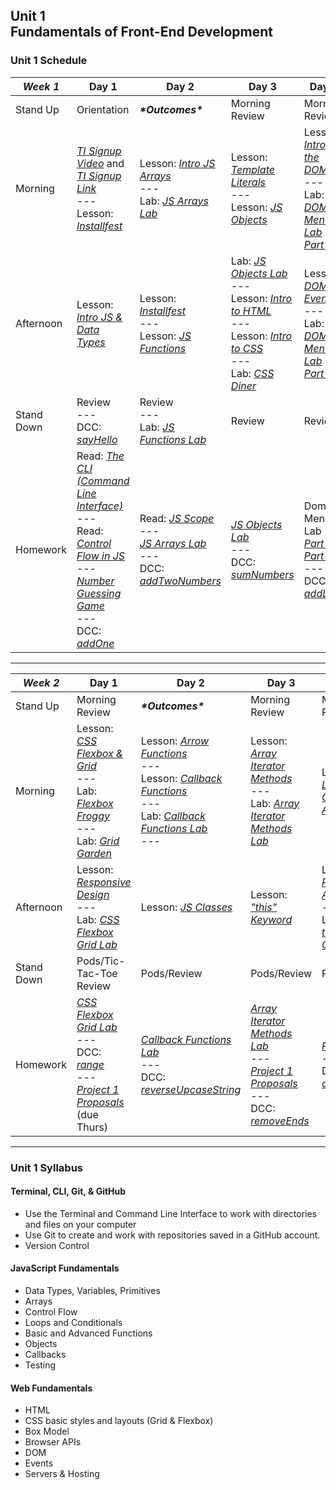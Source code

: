 ## Unit 1 <br> Fundamentals of Front-End Development

### Unit 1 Schedule
| ***Week 1*** | Day 1 | Day 2 | Day 3 | Day 4 | Day 5 |
| -- | -- | -- | -- | -- | -- |
| Stand Up | Orientation | ***\*Outcomes\**** | Morning Review | Morning Review | Morning Review |
| Morning | [*TI Signup Video*](https://generalassembly.wistia.com/medias/azqzv27yqa) and [*TI Signup Link*](https://generalassemb.ly/lms-enroll/pro6im0azi0=)<br>---<br>Lesson: [*Installfest*](https://hub.generalassemb.ly/learn/course/front-end-fundamentals-21-parent-us-online-wc-11-september-2023-7-december-2023-200994/fundamentals-of-javascript/getting-started) | Lesson: [*Intro JS Arrays*](https://hub.generalassemb.ly/learn/course/front-end-fundamentals-21-parent-us-online-wc-11-september-2023-7-december-2023-200994/fundamentals-of-javascript/intro-to-js?page=4)<br>---<br>Lab: [*JS Arrays Lab*](https://hub.generalassemb.ly/learn/course/front-end-fundamentals-21-parent-us-online-wc-11-september-2023-7-december-2023-200994/fundamentals-of-javascript/intro-to-js?page=7) | Lesson: [*Template Literals*](https://hub.generalassemb.ly/learn/course/front-end-fundamentals-21-parent-us-online-wc-11-september-2023-7-december-2023-200994/fundamentals-of-javascript/intro-to-js-continued?page=9)<br>---<br>Lesson: [*JS Objects*](https://hub.generalassemb.ly/learn/course/front-end-fundamentals-21-parent-us-online-wc-11-september-2023-7-december-2023-200994/fundamentals-of-javascript/intro-to-js-continued?page=9) | Lesson: [*Intro to the DOM*](https://hub.generalassemb.ly/learn/course/front-end-fundamentals-21-parent-us-online-wc-11-september-2023-7-december-2023-200994/dom-manipulation-events/introduction-to-the-dom?page=1)<br>---<br>Lab: [*DOM Menu Lab Part 1*](https://hub.generalassemb.ly/learn/course/front-end-fundamentals-21-parent-us-online-wc-11-september-2023-7-december-2023-200994/dom-manipulation-events/introduction-to-the-dom?page=2) | Lesson: [*Guide to Building a Broswer Game*](https://hub.generalassemb.ly/learn/course/front-end-fundamentals-21-parent-us-online-wc-11-september-2023-7-december-2023-200994/building-a-browser-game/building-a-browser-game?page=1)<br>---<br>Lesson: [*Connect 4 Code Along*](https://hub.generalassemb.ly/learn/course/front-end-fundamentals-21-parent-us-online-wc-11-september-2023-7-december-2023-200994/building-a-browser-game/building-a-browser-game?page=2) |
| Afternoon | Lesson: [*Intro JS & Data Types*](https://hub.generalassemb.ly/learn/course/front-end-fundamentals-21-parent-us-online-wc-11-september-2023-7-december-2023-200994/fundamentals-of-javascript/intro-to-js?page=1) | Lesson: [*Installfest*](https://hub.generalassemb.ly/learn/course/front-end-fundamentals-21-parent-us-online-wc-11-september-2023-7-december-2023-200994/fundamentals-of-javascript/getting-started) <br>---<br> Lesson: [*JS Functions*](https://hub.generalassemb.ly/learn/course/front-end-fundamentals-21-parent-us-online-wc-11-september-2023-7-december-2023-200994/fundamentals-of-javascript/intro-to-js-continued?page=1) | Lab: [*JS Objects Lab*](https://hub.generalassemb.ly/learn/course/front-end-fundamentals-21-parent-us-online-wc-11-september-2023-7-december-2023-200994/fundamentals-of-javascript/intro-to-js-continued?page=8)<br>---<br>Lesson: [*Intro to HTML*](https://hub.generalassemb.ly/learn/course/html-and-css-21-parent-us-online-wc-11-september-2023-7-december-2023-200994/html/intro-to-html)<br>---<br>Lesson: [*Intro to CSS*](https://hub.generalassemb.ly/learn/course/html-and-css-21-parent-us-online-wc-11-september-2023-7-december-2023-200994/css/intro-to-css?page=1)<br>---<br>Lab: [*CSS Diner*](https://flukeout.github.io/) | Lesson: [*DOM Events*](https://hub.generalassemb.ly/learn/course/front-end-fundamentals-21-parent-us-online-wc-11-september-2023-7-december-2023-200994/dom-manipulation-events/introduction-to-the-dom?page=3)<br>---<br>Lab: [*DOM Menu Lab Part 2*](https://hub.generalassemb.ly/learn/course/front-end-fundamentals-21-parent-us-online-wc-11-september-2023-7-december-2023-200994/dom-manipulation-events/introduction-to-the-dom?page=4) | Quiz: [*Quiz 1*](/quizzes/wk01.md)<br>---<br>Lesson: [*Connect 4 Code Along (cont.)*](https://hub.generalassemb.ly/learn/course/front-end-fundamentals-21-parent-us-online-wc-11-september-2023-7-december-2023-200994/building-a-browser-game/building-a-browser-game?page=2)<br>---<br>Lab: [*Tic-Tac-Toe*](https://hub.generalassemb.ly/learn/course/front-end-fundamentals-21-parent-us-online-wc-11-september-2023-7-december-2023-200994/weekend-assignment/building-tic-tac-toe?page=1) |
| Stand Down | Review<br>---<br>DCC: [*sayHello*](https://hub.generalassemb.ly/learn/course/daily-coding-challenges-parent-us-online-wc-11-september-2023-7-december-2023-200994/daily-coding-challenges/daily-coding-challenges) | Review<br>---<br>Lab: [*JS Functions Lab*](https://hub.generalassemb.ly/learn/course/front-end-fundamentals-21-parent-us-online-wc-11-september-2023-7-december-2023-200994/fundamentals-of-javascript/intro-to-js-continued?page=6) | Review | Review | Review |
| Homework | Read: [*The CLI (Command Line Interface)*](https://hub.generalassemb.ly/learn/course/front-end-fundamentals-21-parent-us-online-wc-11-september-2023-7-december-2023-200994/fundamentals-of-javascript/getting-started?page=2)<br>---<br>Read: [*Control Flow in JS*](https://hub.generalassemb.ly/learn/course/front-end-fundamentals-21-parent-us-online-wc-11-september-2023-7-december-2023-200994/fundamentals-of-javascript/intro-to-js?page=2)<br>---<br> [*Number Guessing Game*](https://hub.generalassemb.ly/learn/course/front-end-fundamentals-21-parent-us-online-wc-11-september-2023-7-december-2023-200994/fundamentals-of-javascript/intro-to-js?page=3)<br>---<br>DCC: [*addOne*](https://hub.generalassemb.ly/learn/course/daily-coding-challenges-parent-us-online-wc-11-september-2023-7-december-2023-200994/daily-coding-challenges/daily-coding-challenges?page=2) | Read: [*JS Scope*](https://hub.generalassemb.ly/learn/course/front-end-fundamentals-21-parent-us-online-wc-11-september-2023-7-december-2023-200994/fundamentals-of-javascript/intro-to-js-continued?page=5)<br>---<br> [*JS Arrays Lab*](https://hub.generalassemb.ly/learn/course/front-end-fundamentals-21-parent-us-online-wc-11-september-2023-7-december-2023-200994/fundamentals-of-javascript/intro-to-js?page=4)<br>---<br>DCC: [*addTwoNumbers*](https://hub.generalassemb.ly/learn/course/daily-coding-challenges-parent-us-online-wc-11-september-2023-7-december-2023-200994/daily-coding-challenges/daily-coding-challenges?page=3) | [*JS Objects Lab*](https://hub.generalassemb.ly/learn/course/front-end-fundamentals-21-parent-us-online-wc-11-september-2023-7-december-2023-200994/fundamentals-of-javascript/intro-to-js-continued?page=8)<br>---<br>DCC: [*sumNumbers*](https://hub.generalassemb.ly/learn/course/daily-coding-challenges-parent-us-online-wc-11-september-2023-7-december-2023-200994/daily-coding-challenges/daily-coding-challenges?page=4) | Dom Menu Lab [*Part 1*](https://hub.generalassemb.ly/learn/course/front-end-fundamentals-21-parent-us-online-wc-11-september-2023-7-december-2023-200994/dom-manipulation-events/introduction-to-the-dom?page=2) & [*Part 2*](https://hub.generalassemb.ly/learn/course/front-end-fundamentals-21-parent-us-online-wc-11-september-2023-7-december-2023-200994/dom-manipulation-events/introduction-to-the-dom?page=4)<br>---<br>DCC: [*addList*](https://hub.generalassemb.ly/learn/course/daily-coding-challenges-parent-us-online-wc-11-september-2023-7-december-2023-200994/daily-coding-challenges/daily-coding-challenges?page=5) | [*Tic-Tac-Toe*](https://hub.generalassemb.ly/learn/course/front-end-fundamentals-21-parent-us-online-wc-11-september-2023-7-december-2023-200994/weekend-assignment/building-tic-tac-toe?page=1)<br>---<br>DCC: [*computeRemainder*](https://hub.generalassemb.ly/learn/course/daily-coding-challenges-parent-us-online-wc-11-september-2023-7-december-2023-200994/daily-coding-challenges/daily-coding-challenges?page=6) |

----

| ***Week 2*** | Day 1 | Day 2 | Day 3 | Day 4 | Day 5 |
| -- | -- | -- | -- | -- | -- |
| Stand Up | Morning Review | ***\*Outcomes\**** | Morning Review | Morning Review | Morning Review |
| Morning | Lesson: [*CSS Flexbox & Grid*](https://hub.generalassemb.ly/learn/course/html-and-css-21-parent-us-online-wc-11-september-2023-7-december-2023-200994/css/intro-to-css?page=2)<br>---<br>Lab: [*Flexbox Froggy*](https://flexboxfroggy.com/)<br>---<br>Lab: [*Grid Garden*](https://cssgridgarden.com/) | Lesson: [*Arrow Functions*](https://hub.generalassemb.ly/learn/course/front-end-fundamentals-21-parent-us-online-wc-11-september-2023-7-december-2023-200994/js-callback-functions-classes-this-keyword-array-iterator-methods-playing-audio/js-callback-functions-and-classes?page=1)<br>---<br>Lesson: [*Callback Functions*](https://hub.generalassemb.ly/learn/course/front-end-fundamentals-21-parent-us-online-wc-11-september-2023-7-december-2023-200994/js-callback-functions-classes-this-keyword-array-iterator-methods-playing-audio/js-callback-functions-and-classes?page=2)<br>---<br>Lab: [*Callback Functions Lab*](https://hub.generalassemb.ly/learn/course/front-end-fundamentals-21-parent-us-online-wc-11-september-2023-7-december-2023-200994/js-callback-functions-classes-this-keyword-array-iterator-methods-playing-audio/js-callback-functions-and-classes?page=6)<br>---<br> | Lesson: [*Array Iterator Methods*](https://hub.generalassemb.ly/learn/course/front-end-fundamentals-21-parent-us-online-wc-11-september-2023-7-december-2023-200994/js-callback-functions-classes-this-keyword-array-iterator-methods-playing-audio/js-this-keyword-array-iterator-methods-playing-audio?page=1) <br>---<br> Lab: [*Array Iterator Methods Lab*](https://hub.generalassemb.ly/learn/course/front-end-fundamentals-21-parent-us-online-wc-11-september-2023-7-december-2023-200994/js-callback-functions-classes-this-keyword-array-iterator-methods-playing-audio/js-this-keyword-array-iterator-methods-playing-audio?page=2) | Lesson: [*Leveraging Generative AI*](https://hub.generalassemb.ly/learn/course/front-end-fundamentals-21-parent-us-online-wc-11-september-2023-7-december-2023-200994/leveraging-generative-ai-tools/leveraging-generative-ai-tools?page=1) | Lesson: [*Build Another Game: Rock-Paper-Scissors*](https://hub.generalassemb.ly/learn/course/front-end-fundamentals-21-parent-us-online-wc-11-september-2023-7-december-2023-200994/build-another-game-rock-paper-scissors/build-another-game-rock-paper-scissors?page=1) <br>---<br>Propose Project to Instructors  |
| Afternoon | Lesson: [*Responsive Design*](https://hub.generalassemb.ly/learn/course/html-and-css-21-parent-us-online-wc-11-september-2023-7-december-2023-200994/css/intro-to-css?page=4)<br>---<br>Lab: [*CSS Flexbox Grid Lab*](https://hub.generalassemb.ly/learn/course/html-and-css-21-parent-us-online-wc-11-september-2023-7-december-2023-200994/css/intro-to-css?page=3) | Lesson: [*JS Classes*](https://hub.generalassemb.ly/learn/course/front-end-fundamentals-21-parent-us-online-wc-11-september-2023-7-december-2023-200994/optional-video-resources/optional-video-resources?page=11) | Lesson: [*"this" Keyword*](https://hub.generalassemb.ly/learn/course/front-end-fundamentals-21-parent-us-online-wc-11-september-2023-7-december-2023-200994/optional-video-resources/optional-video-resources?page=14) | Lesson: [*Playing Audio*](https://hub.generalassemb.ly/learn/course/front-end-fundamentals-21-parent-us-online-wc-11-september-2023-7-december-2023-200994/optional-video-resources/optional-video-resources?page=17)<br>---<br>Lesson: [*How to Use CSS Card Library*](https://hub.generalassemb.ly/learn/course/front-end-fundamentals-21-parent-us-online-wc-11-september-2023-7-december-2023-200994/optional-video-resources/optional-video-resources?page=18)| Quiz: [*Quiz 2*](/quizzes/quiz-wk02.md)<br>---<br>Work on [*Project 1*](/projects/project-1) |
| Stand Down | Pods/Tic-Tac-Toe Review | Pods/Review | Pods/Review | Pods/Review | Pods/Review |
| Homework | [*CSS Flexbox Grid Lab*](https://hub.generalassemb.ly/learn/course/html-and-css-21-parent-us-online-wc-11-september-2023-7-december-2023-200994/css/intro-to-css?page=3)<br>---<br>DCC: [*range*](https://hub.generalassemb.ly/learn/course/daily-coding-challenges-parent-us-online-wc-11-september-2023-7-december-2023-200994/daily-coding-challenges/daily-coding-challenges?page=7)<br>---<br>[*Project 1 Proposals*](/projects/project-1/project-1-requirements.md) (due Thurs) | [*Callback Functions Lab*](https://hub.generalassemb.ly/learn/course/front-end-fundamentals-21-parent-us-online-wc-11-september-2023-7-december-2023-200994/js-callback-functions-classes-this-keyword-array-iterator-methods-playing-audio/js-callback-functions-and-classes?page=6)<br>---<br>DCC: [*reverseUpcaseString*](https://hub.generalassemb.ly/learn/course/daily-coding-challenges-parent-us-online-wc-11-september-2023-7-december-2023-200994/daily-coding-challenges/daily-coding-challenges?page=8) | [*Array Iterator Methods Lab*](https://hub.generalassemb.ly/learn/course/front-end-fundamentals-21-parent-us-online-wc-11-september-2023-7-december-2023-200994/js-callback-functions-classes-this-keyword-array-iterator-methods-playing-audio/js-this-keyword-array-iterator-methods-playing-audio?page=2)<br>---<br>[*Project 1 Proposals*](/projects/project-1/project-1-requirements.md)<br>---<br>DCC: [*removeEnds*](https://hub.generalassemb.ly/learn/course/daily-coding-challenges-parent-us-online-wc-11-september-2023-7-december-2023-200994/daily-coding-challenges/daily-coding-challenges?page=9) | [*Project 1*](/projects/project-1)<br>---<br>DCC: [*charCount*](https://hub.generalassemb.ly/learn/course/daily-coding-challenges-parent-us-online-wc-11-september-2023-7-december-2023-200994/daily-coding-challenges/daily-coding-challenges?page=10) | [*Build Another Game: Rock-Paper-Scissors*](https://hub.generalassemb.ly/learn/course/front-end-fundamentals-21-parent-us-online-wc-11-september-2023-7-december-2023-200994/build-another-game-rock-paper-scissors/build-another-game-rock-paper-scissors?page=1)<br>---<br>[*Project 1*](/projects/project-1)<br>---<br>DCC: [*formatWithPadding*](https://hub.generalassemb.ly/learn/course/daily-coding-challenges-parent-us-online-wc-11-september-2023-7-december-2023-200994/daily-coding-challenges/daily-coding-challenges?page=11) |

----

### Unit 1 Syllabus

#### Terminal, CLI, Git, & GitHub
- Use the Terminal and Command Line Interface to work with directories and files on your computer
- Use Git to create and work with repositories saved in a GitHub account.
- Version Control
  
#### JavaScript Fundamentals
- Data Types, Variables, Primitives
- Arrays
- Control Flow
- Loops and Conditionals
- Basic and Advanced Functions
- Objects
- Callbacks
- Testing
  
#### Web Fundamentals
- HTML
- CSS basic styles and layouts (Grid & Flexbox)
- Box Model
- Browser APIs
- DOM
- Events
- Servers & Hosting

